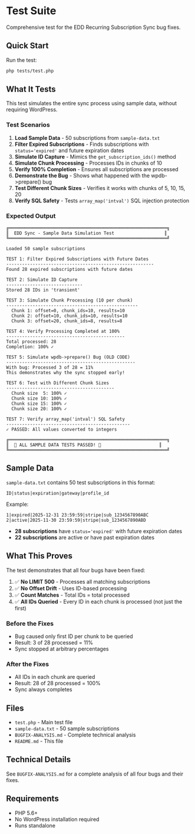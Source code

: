 # Test Suite

Comprehensive test for the EDD Recurring Subscription Sync bug fixes.

## Quick Start

Run the test:
```bash
php tests/test.php
```

## What It Tests

This test simulates the entire sync process using sample data, without requiring WordPress.

### Test Scenarios

1. **Load Sample Data** - 50 subscriptions from `sample-data.txt`
2. **Filter Expired Subscriptions** - Finds subscriptions with `status='expired'` and future expiration dates
3. **Simulate ID Capture** - Mimics the `get_subscription_ids()` method
4. **Simulate Chunk Processing** - Processes IDs in chunks of 10
5. **Verify 100% Completion** - Ensures all subscriptions are processed
6. **Demonstrate the Bug** - Shows what happened with the wpdb->prepare() bug
7. **Test Different Chunk Sizes** - Verifies it works with chunks of 5, 10, 15, 20
8. **Verify SQL Safety** - Tests `array_map('intval')` SQL injection protection

### Expected Output

```
╔════════════════════════════════════════════════════════════╗
║  EDD Sync - Sample Data Simulation Test                   ║
╚════════════════════════════════════════════════════════════╝

Loaded 50 sample subscriptions

TEST 1: Filter Expired Subscriptions with Future Dates
--------------------------------------------------------
Found 28 expired subscriptions with future dates

TEST 2: Simulate ID Capture
-----------------------------
Stored 28 IDs in 'transient'

TEST 3: Simulate Chunk Processing (10 per chunk)
--------------------------------------------------
  Chunk 1: offset=0, chunk_ids=10, results=10
  Chunk 2: offset=10, chunk_ids=10, results=10
  Chunk 3: offset=20, chunk_ids=8, results=8

TEST 4: Verify Processing Completed at 100%
---------------------------------------------
Total processed: 28
Completion: 100% ✓

TEST 5: Simulate wpdb->prepare() Bug (OLD CODE)
-------------------------------------------------
With bug: Processed 3 of 28 = 11%
This demonstrates why the sync stopped early!

TEST 6: Test with Different Chunk Sizes
-----------------------------------------
  Chunk size  5: 100% ✓
  Chunk size 10: 100% ✓
  Chunk size 15: 100% ✓
  Chunk size 20: 100% ✓

TEST 7: Verify array_map('intval') SQL Safety
-----------------------------------------------
✓ PASSED: All values converted to integers

╔════════════════════════════════════════════════════════════╗
║  🎉 ALL SAMPLE DATA TESTS PASSED! 🎉                      ║
╚════════════════════════════════════════════════════════════╝
```

## Sample Data

`sample-data.txt` contains 50 test subscriptions in this format:
```
ID|status|expiration|gateway|profile_id
```

Example:
```
1|expired|2025-12-31 23:59:59|stripe|sub_1234567890ABC
2|active|2025-11-30 23:59:59|stripe|sub_1234567890ABD
```

- **28 subscriptions** have `status='expired'` with future expiration dates
- **22 subscriptions** are active or have past expiration dates

## What This Proves

The test demonstrates that all four bugs have been fixed:

1. ✅ **No LIMIT 500** - Processes all matching subscriptions
2. ✅ **No Offset Drift** - Uses ID-based processing
3. ✅ **Count Matches** - Total IDs = total processed
4. ✅ **All IDs Queried** - Every ID in each chunk is processed (not just the first)

### Before the Fixes
- Bug caused only first ID per chunk to be queried
- Result: 3 of 28 processed = 11%
- Sync stopped at arbitrary percentages

### After the Fixes
- All IDs in each chunk are queried
- Result: 28 of 28 processed = 100%
- Sync always completes

## Files

- `test.php` - Main test file
- `sample-data.txt` - 50 sample subscriptions
- `BUGFIX-ANALYSIS.md` - Complete technical analysis
- `README.md` - This file

## Technical Details

See `BUGFIX-ANALYSIS.md` for a complete analysis of all four bugs and their fixes.

## Requirements

- PHP 5.6+
- No WordPress installation required
- Runs standalone
